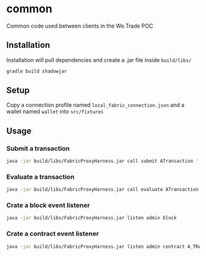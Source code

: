 # common
Common code used between clients in the We.Trade POC

## Installation

Installation will pull dependencies and create a .jar file inside `build/libs/`

```bash
gradle build shadowjar
```

## Setup

Copy a connection profile named `local_fabric_connection.json` and a wallet named `wallet` into `src/fixtures`

## Usage

### Submit a transaction

```bash
java -jar build/libs/FabricProxyHarness.jar call submit ATransaction '["This is an argument"]'
```

### Evaluate a transaction

```bash
java -jar build/libs/FabricProxyHarness.jar call evaluate ATransaction '["This is an argument"]'
```

### Crate a block event listener

```bash
java -jar build/libs/FabricProxyHarness.jar listen admin block
```

### Crate a contract event listener

```bash
java -jar build/libs/FabricProxyHarness.jar listen admin contract A_TRANSACTION_EVENT
```

